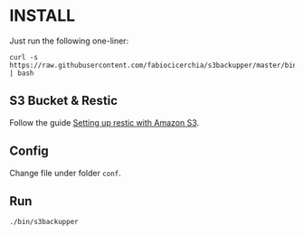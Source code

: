# INSTALL

Just run the following one-liner:

```
curl -s https://raw.githubusercontent.com/fabiocicerchia/s3backupper/master/bin/s3backupper/installer | bash
```

## S3 Bucket & Restic

Follow the guide [Setting up restic with Amazon S3](https://restic.readthedocs.io/en/latest/080_examples.html#setting-up-restic-with-amazon-s3).

## Config

Change file under folder `conf`.

## Run

`./bin/s3backupper`
